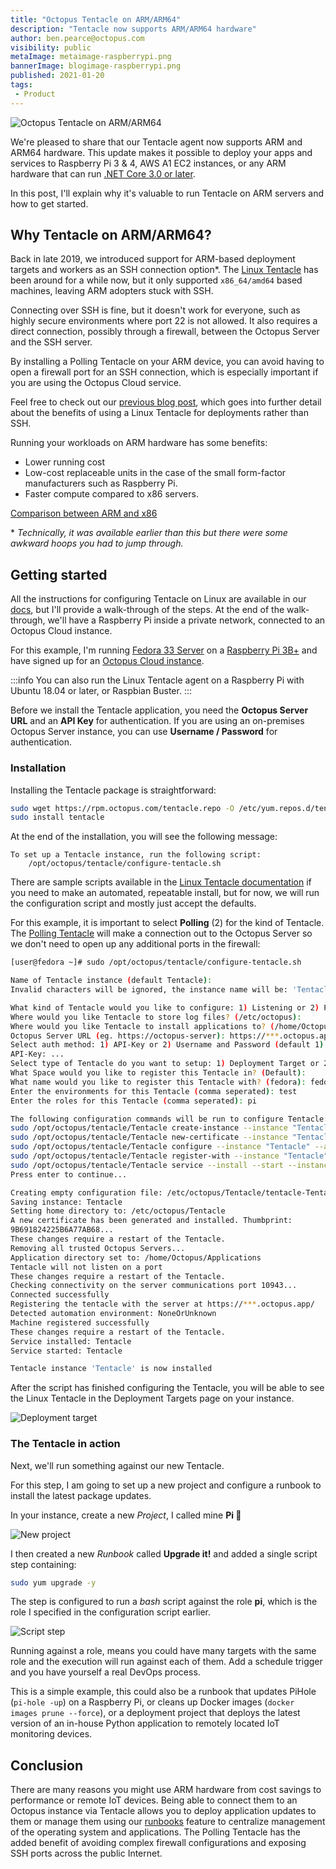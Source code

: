 ```yaml
---
title: "Octopus Tentacle on ARM/ARM64"
description: "Tentacle now supports ARM/ARM64 hardware"
author: ben.pearce@octopus.com
visibility: public
metaImage: metaimage-raspberrypi.png
bannerImage: blogimage-raspberrypi.png
published: 2021-01-20
tags:
 - Product
---
```


![Octopus Tentacle on ARM/ARM64](blogimage-raspberrypi.png)

We're pleased to share that our Tentacle agent now supports ARM and ARM64 hardware. This update makes it possible to deploy your apps and services to Raspberry Pi 3 & 4, AWS A1 EC2 instances, or any ARM hardware that can run [.NET Core 3.0 or later](https://devblogs.microsoft.com/dotnet/announcing-net-core-3-0/#platform-support). 

In this post, I'll explain why it's valuable to run Tentacle on ARM servers and how to get started.

## Why Tentacle on ARM/ARM64? 

Back in late 2019, we introduced support for ARM-based deployment targets and workers as an SSH connection option\*. The [Linux Tentacle](https://octopus.com/downloads/tentacle#linux) has been around for a while now, but it only supported `x86_64/amd64` based machines, leaving ARM adopters stuck with SSH.

Connecting over SSH is fine, but it doesn't work for everyone, such as highly secure environments where port 22 is not allowed. It also requires a direct connection, possibly through a firewall, between the Octopus Server and the SSH server. 

By installing a Polling Tentacle on your ARM device, you can avoid having to open a firewall port for an SSH connection, which is especially important if you are using the Octopus Cloud service. 

Feel free to check out our [previous blog post](https://octopus.com/blog/tentacle-on-linux), which goes into further detail about the benefits of using a Linux Tentacle for deployments rather than SSH.

Running your workloads on ARM hardware has some benefits:
- Lower running cost
- Low-cost replaceable units in the case of the small form-factor manufacturers such as Raspberry Pi.
- Faster compute compared to x86 servers.

[Comparison between ARM and x86](https://www.section.io/engineering-education/arm-x86/)

\* _Technically, it was available earlier than this but there were some awkward hoops you had to jump through._

## Getting started

All the instructions for configuring Tentacle on Linux are available in our [docs](https://octopus.com/docs/infrastructure/deployment-targets/linux/tentacle), but I'll provide a walk-through of the steps. At the end of the walk-through, we'll have a Raspberry Pi inside a private network, connected to an Octopus Cloud instance.

For this example, I'm running [Fedora 33 Server](https://getfedora.org/en/server/download/) on a [Raspberry Pi 3B+](https://www.raspberrypi.org/products/) and have signed up for an [Octopus Cloud instance](https://octopus.com/start/cloud).

:::info
You can also run the Linux Tentacle agent on a Raspberry Pi with Ubuntu 18.04 or later, or Raspbian Buster.
:::

Before we install the Tentacle application, you need the **Octopus Server URL** and an **API Key** for authentication. If you are using an on-premises Octopus Server instance, you can use **Username / Password** for authentication.

### Installation

Installing the Tentacle package is straightforward:

```bash
sudo wget https://rpm.octopus.com/tentacle.repo -O /etc/yum.repos.d/tentacle.repo
sudo install tentacle
```

At the end of the installation, you will see the following message:
```
To set up a Tentacle instance, run the following script:
    /opt/octopus/tentacle/configure-tentacle.sh
```

There are sample scripts available in the [Linux Tentacle documentation](https://octopus.com/docs/infrastructure/deployment-targets/linux/tentacle) if you need to make an automated, repeatable install, but for now, we will run the configuration script and mostly just accept the defaults.

For this example, it is important to select **Polling** (2) for the kind of Tentacle. The [Polling Tentacle](https://octopus.com/docs/infrastructure/deployment-targets/windows-targets/tentacle-communication#polling-tentacles) will make a connection out to the Octopus Server so we don't need to open up any additional ports in the firewall:

```bash
[user@fedora ~]# sudo /opt/octopus/tentacle/configure-tentacle.sh

Name of Tentacle instance (default Tentacle):
Invalid characters will be ignored, the instance name will be: 'Tentacle'

What kind of Tentacle would you like to configure: 1) Listening or 2) Polling (default 1): 2
Where would you like Tentacle to store log files? (/etc/octopus):
Where would you like Tentacle to install applications to? (/home/Octopus/Applications):
Octopus Server URL (eg. https://octopus-server): https://***.octopus.app
Select auth method: 1) API-Key or 2) Username and Password (default 1): 1
API-Key: ...
Select type of Tentacle do you want to setup: 1) Deployment Target or 2) Worker (default 1): 1
What Space would you like to register this Tentacle in? (Default):
What name would you like to register this Tentacle with? (fedora): fedorapi
Enter the environments for this Tentacle (comma seperated): test
Enter the roles for this Tentacle (comma seperated): pi

The following configuration commands will be run to configure Tentacle:
sudo /opt/octopus/tentacle/Tentacle create-instance --instance "Tentacle" --config "/etc/octopus/Tentacle/tentacle-Tentacle.config"
sudo /opt/octopus/tentacle/Tentacle new-certificate --instance "Tentacle" --if-blank
sudo /opt/octopus/tentacle/Tentacle configure --instance "Tentacle" --app "/home/Octopus/Applications" --noListen "True" --reset-trust
sudo /opt/octopus/tentacle/Tentacle register-with --instance "Tentacle" --server "https://***.octopus.app" --name "fedorapi" --comms-style "TentacleActive" --server-comms-port "10943" --apiKey "API-XXXXXXXXXXXXXXXXXXXXXXXXXX" --space "Default" --environment "test"  --role "pi"
sudo /opt/octopus/tentacle/Tentacle service --install --start --instance "Tentacle"
Press enter to continue...

Creating empty configuration file: /etc/octopus/Tentacle/tentacle-Tentacle.config
Saving instance: Tentacle
Setting home directory to: /etc/octopus/Tentacle
A new certificate has been generated and installed. Thumbprint:
9B691824225B6A77AB68...
These changes require a restart of the Tentacle.
Removing all trusted Octopus Servers...
Application directory set to: /home/Octopus/Applications
Tentacle will not listen on a port
These changes require a restart of the Tentacle.
Checking connectivity on the server communications port 10943...
Connected successfully
Registering the tentacle with the server at https://***.octopus.app/
Detected automation environment: NoneOrUnknown
Machine registered successfully
These changes require a restart of the Tentacle.
Service installed: Tentacle
Service started: Tentacle

Tentacle instance 'Tentacle' is now installed
```

After the script has finished configuring the Tentacle, you will be able to see the Linux Tentacle in the Deployment Targets page on your instance.

![Deployment target](deployment-target.png "width=200")

### The Tentacle in action

Next, we'll run something against our new Tentacle.

For this step, I am going to set up a new project and configure a runbook to install the latest package updates.

In your instance, create a new _Project_, I called mine **Pi 🥧**

![New project](project.png "width=200")

I then created a new _Runbook_ called **Upgrade it!** and added a single script step containing:

```bash
sudo yum upgrade -y
```

The step is configured to run a _bash_ script against the role **pi**, which is the role I specified in the configuration script earlier.

![Script step](script-step.png)

Running against a role, means you could have many targets with the same role and the execution will run against each of them. Add a schedule trigger and you have yourself a real DevOps process.

This is a simple example, this could also be a runbook that updates PiHole (`pi-hole -up`) on a Raspberry Pi, or cleans up Docker images (`docker images prune --force`), or a deployment project that deploys the latest version of an in-house Python application to remotely located IoT monitoring devices.

## Conclusion

There are many reasons you might use ARM hardware from cost savings to performance or remote IoT devices. Being able to connect them to an Octopus instance via Tentacle allows you to deploy application updates to them or manage them using our [runbooks](https://octopus.com/docs/runbooks) feature to centralize management of the operating system and applications. The Polling Tentacle has the added benefit of avoiding complex firewall configurations and exposing SSH ports across the public Internet.
